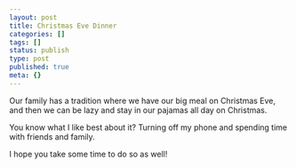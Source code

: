 ```yaml
---
layout: post
title: Christmas Eve Dinner
categories: []
tags: []
status: publish
type: post
published: true
meta: {}
---
```


Our family has a tradition where we have our big meal on Christmas Eve, and then we can be lazy and stay in our pajamas all day on Christmas.

You know what I like best about it? Turning off my phone and spending time with friends and family.

I hope you take some time to do so as well!
